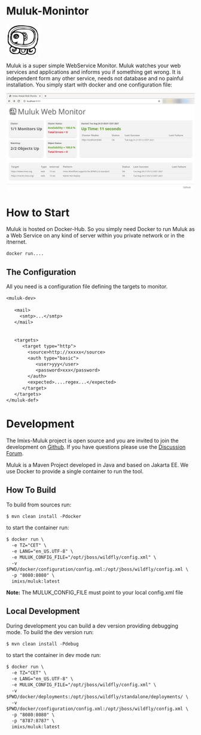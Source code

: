 # Muluk-Monintor

<img src="./doc/resources/logo.png" />

Muluk is a super simple WebService Monitor. Muluk watches your web services and applications and informs you if something get wrong. It is independent form any other service, needs not database and no painful installation. You simply start with docker and one configuration file:

<img src="./doc/resources/screen-01.png" /> 


# How to Start

Muluk is hosted on Docker-Hub. So you simply need Docker to run Muluk as a Web Service on any kind of server within you private network or in the itnernet. 

 

    docker run....

## The Configuration

All you need is a configuration file defining the targets to monitor.    


    <muluk-dev>
    
       <mail>
         <smtp>...</smtp>
       </mail>
       
       
       <targets>
          <target type="http">
            <source>http://xxxxx</source>
            <auth type="basic">
               <user>yyy</user>
               <password>xxx</password>
            </auth>
            <expected>....regex...</expected>
          </target>
       </targets>
    </muluk-def>

    
    
# Development

The Imixs-Muluk project is open source and you are invited to join the development on [Github](https://github.com/imixs/muluk). If you have questions please use the [Discussion Forum](https://github.com/imixs/muluk/discussions).

Muluk is a Maven Project developed in Java and based on Jakarta EE. We use Docker to provide a single container to run the tool.

## How To Build

To build from sources run:

	$ mvn clean install -Pdocker
		
to start the container run:


	$ docker run \
	  -e TZ="CET" \
	  -e LANG="en_US.UTF-8" \
	  -e MULUK_CONFIG_FILE="/opt/jboss/wildfly/config.xml" \
	  -v $PWD/docker/configuration/config.xml:/opt/jboss/wildfly/config.xml \
	  -p "8080:8080" \
	  imixs/muluk:latest

**Note:** The MULUK_CONFIG_FILE must point to your local config.xml file

## Local Development

During development you can build a dev version providing debugging mode. To build the dev version run:

	$ mvn clean install -Pdebug

to start the container in dev mode run:


	$ docker run \
	  -e TZ="CET" \
	  -e LANG="en_US.UTF-8" \
	  -e MULUK_CONFIG_FILE="/opt/jboss/wildfly/config.xml" \
	  -v $PWD/docker/deployments:/opt/jboss/wildfly/standalone/deployments/ \
	  -v $PWD/docker/configuration/config.xml:/opt/jboss/wildfly/config.xml \
	  -p "8080:8080" \
	  -p "8787:8787" \
	  imixs/muluk:latest
	  
	 
		

    